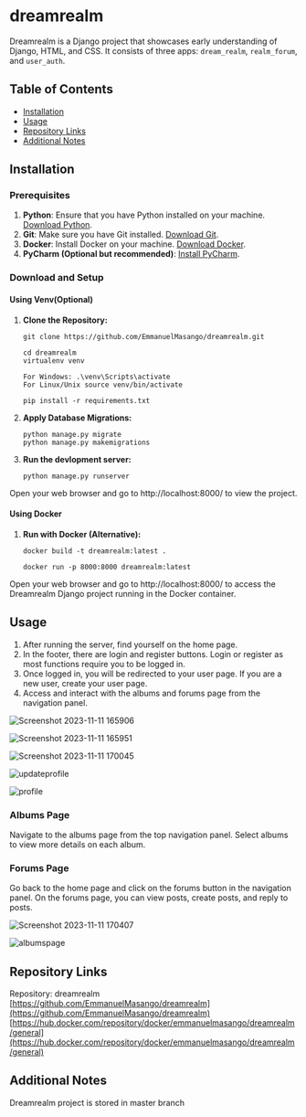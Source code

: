 # dreamrealm
Dreamrealm is a Django project that showcases early understanding of Django, HTML, and CSS. It consists of three apps: `dream_realm`, `realm_forum`, and `user_auth`.

## Table of Contents

- [Installation](#installation)
- [Usage](#usage)
- [Repository Links](#repository-links)
- [Additional Notes](#additional-notes)

## Installation

### Prerequisites

1. **Python**: Ensure that you have Python installed on your machine. [Download Python](https://www.python.org/downloads/).
2. **Git**: Make sure you have Git installed. [Download Git](https://git-scm.com/downloads).
3. **Docker**: Install Docker on your machine. [Download Docker](https://www.docker.com/products/docker-desktop).
4. **PyCharm (Optional but recommended)**: [Install PyCharm](https://www.jetbrains.com/help/pycharm/installation-guide.html).

### Download and Setup
#### Using Venv(Optional)
1. **Clone the Repository:**
   ```In bash
   git clone https://github.com/EmmanuelMasango/dreamrealm.git

   cd dreamrealm
   virtualenv venv

   For Windows: .\venv\Scripts\activate
   For Linux/Unix source venv/bin/activate
   
   pip install -r requirements.txt

2. **Apply Database Migrations:**
   ```In bash
   python manage.py migrate
   python manage.py makemigrations

3. **Run the devlopment server:**
   ```In bash
   python manage.py runserver

Open your web browser and go to http://localhost:8000/ to view the project.

#### Using Docker
1. **Run with Docker (Alternative):**
    ```In bash
    docker build -t dreamrealm:latest .

    docker run -p 8000:8000 dreamrealm:latest

Open your web browser and go to http://localhost:8000/ to access the Dreamrealm Django project running in the Docker container.

## Usage

1. After running the server, find yourself on the home page.
2. In the footer, there are login and register buttons. Login or register as most functions require you to be logged in.
3. Once logged in, you will be redirected to your user page. If you are a new user, create your user page.
4. Access and interact with the albums and forums page from the navigation panel.

![Screenshot 2023-11-11 165906](https://github.com/EmmanuelMasango/dreamrealm/assets/115074093/fd6a4c8c-01d9-48a3-a7fe-4a3fe9fa2605)

![Screenshot 2023-11-11 165951](https://github.com/EmmanuelMasango/dreamrealm/assets/115074093/6016fc96-252a-4e97-908f-2ab496a4f3dc)

![Screenshot 2023-11-11 170045](https://github.com/EmmanuelMasango/dreamrealm/assets/115074093/4bbea7fa-aa78-4324-99b4-4d66cc3572e3)

![updateprofile](https://github.com/EmmanuelMasango/dreamrealm/assets/115074093/8df2a34c-f4d4-49c7-a1b3-93d3a1b2884c)

![profile](https://github.com/EmmanuelMasango/dreamrealm/assets/115074093/bc26a40c-bb46-4a2d-afa0-db5f94489d22)

### Albums Page
Navigate to the albums page from the top navigation panel.
Select albums to view more details on each album.

### Forums Page
Go back to the home page and click on the forums button in the navigation panel.
On the forums page, you can view posts, create posts, and reply to posts.

![Screenshot 2023-11-11 170407](https://github.com/EmmanuelMasango/dreamrealm/assets/115074093/94330c60-62bc-4223-a4c5-94950c57ea83)

![albumspage](https://github.com/EmmanuelMasango/dreamrealm/assets/115074093/4003bcac-8563-4e71-9270-8a8b70009cd5)

## Repository Links

Repository: dreamrealm
[https://github.com/EmmanuelMasango/dreamrealm](https://github.com/EmmanuelMasango/dreamrealm)
[https://hub.docker.com/repository/docker/emmanuelmasango/dreamrealm/general](https://hub.docker.com/repository/docker/emmanuelmasango/dreamrealm/general)

## Additional Notes 
Dreamrealm project is stored in master branch 

